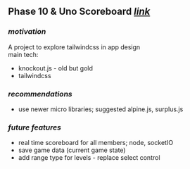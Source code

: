## Phase 10 & Uno Scoreboard [_link_](https://dakn2005.github.io/phase10/)
### _motivation_
A project to explore tailwindcss in app design <br/>
main tech: 
- knockout.js - old but gold
- tailwindcss

### _recommendations_
- use newer micro libraries; suggested alpine.js, surplus.js

### _future features_
- real time scoreboard for all members; node, socketIO
- save game data (current game state)
- add range type for levels - replace select control
